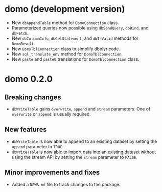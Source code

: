 # domo (development version)

* New `dbAppendTable` method for `DomoConnection` class.
* Parameterized queries now possible using `dbSendQuery`, `dbBind`, and
  `dbFetch`.
* New `dbColumnInfo`, `dbGetStatement`, and `dbIsValid` methods for 
  `DomoResult`.
* New `DomoTblConnection` class to simplify dbplyr code.
* New `sql_translate_env` method for `DomoTblConnection`.
* New `paste` and `paste0` translations for `DomoTblConnection` class.

# domo 0.2.0

## Breaking changes

* `dbWriteTable` gains `overwrite`, `append` and `stream` parameters. One of 
  `overwrite` or `append` is usually required.
  
## New features

* `dbWriteTable` is now able to append to an existing dataset by setting the
  `append` parameter to `TRUE`.
* `dbWriteTable` is now able to import data into an existing dataset without
  using the stream API by setting the `stream` parameter to `FALSE`.
  
## Minor improvements and fixes

* Added a `NEWS.md` file to track changes to the package.
